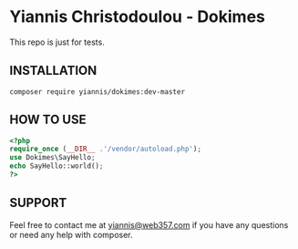 # Yiannis Christodoulou - Dokimes

This repo is just for tests.

## INSTALLATION
`composer require yiannis/dokimes:dev-master`

## HOW TO USE
```php
<?php
require_once (__DIR__ .'/vendor/autoload.php');
use Dokimes\SayHello;
echo SayHello::world();
?>
```

## SUPPORT
Feel free to contact me at yiannis@web357.com if you have any questions or need any help with composer.